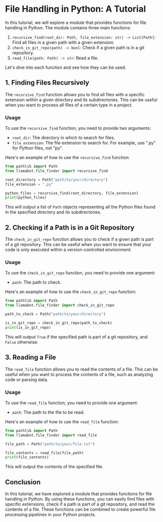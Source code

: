 # File Handling in Python: A Tutorial

In this tutorial, we will explore a module that provides functions for file handling in Python. The module contains three main functions:

1. `recursive_find(root_dir: Path, file_extension: str) -> List[Path]`: Find all files in a given path with a given extension.
2. `check_in_git_repo(path) -> bool`: Check if a given path is in a git repository.
3. `read_file(path: Path) -> str`: Read a file.

Let's dive into each function and see how they can be used.

## 1. Finding Files Recursively

The `recursive_find` function allows you to find all files with a specific extension within a given directory and its subdirectories. This can be useful when you want to process all files of a certain type in a project.

### Usage

To use the `recursive_find` function, you need to provide two arguments:

- `root_dir`: The directory in which to search for files.
- `file_extension`: The file extension to search for. For example, use ".py" for Python files, not "py".

Here's an example of how to use the `recursive_find` function:

```python
from pathlib import Path
from llamabot.file_finder import recursive_find

root_directory = Path("path/to/your/directory")
file_extension = ".py"

python_files = recursive_find(root_directory, file_extension)
print(python_files)
```

This will output a list of `Path` objects representing all the Python files found in the specified directory and its subdirectories.

## 2. Checking if a Path is in a Git Repository

The `check_in_git_repo` function allows you to check if a given path is part of a git repository. This can be useful when you want to ensure that your code is only executed within a version-controlled environment.

### Usage

To use the `check_in_git_repo` function, you need to provide one argument:

- `path`: The path to check.

Here's an example of how to use the `check_in_git_repo` function:

```python
from pathlib import Path
from llamabot.file_finder import check_in_git_repo

path_to_check = Path("path/to/your/directory")

is_in_git_repo = check_in_git_repo(path_to_check)
print(is_in_git_repo)
```

This will output `True` if the specified path is part of a git repository, and `False` otherwise.

## 3. Reading a File

The `read_file` function allows you to read the contents of a file. This can be useful when you want to process the contents of a file, such as analyzing code or parsing data.

### Usage

To use the `read_file` function, you need to provide one argument:

- `path`: The path to the file to be read.

Here's an example of how to use the `read_file` function:

```python
from pathlib import Path
from llamabot.file_finder import read_file

file_path = Path("path/to/your/file.txt")

file_contents = read_file(file_path)
print(file_contents)
```

This will output the contents of the specified file.

## Conclusion

In this tutorial, we have explored a module that provides functions for file handling in Python. By using these functions, you can easily find files with specific extensions, check if a path is part of a git repository, and read the contents of a file. These functions can be combined to create powerful file processing pipelines in your Python projects.

